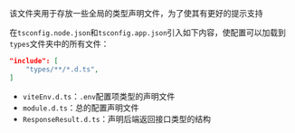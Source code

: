 该文件夹用于存放一些全局的类型声明文件，为了使其有更好的提示支持

在`tsconfig.node.json`和`tsconfig.app.json`引入如下内容，使配置可以加载到`types`文件夹中的所有文件：

```json
"include": [
    "types/**/*.d.ts",
]
```

- `viteEnv.d.ts`：`.env`配置项类型的声明文件
- `module.d.ts`：总的配置声明文件
- `ResponseResult.d.ts`：声明后端返回接口类型的结构